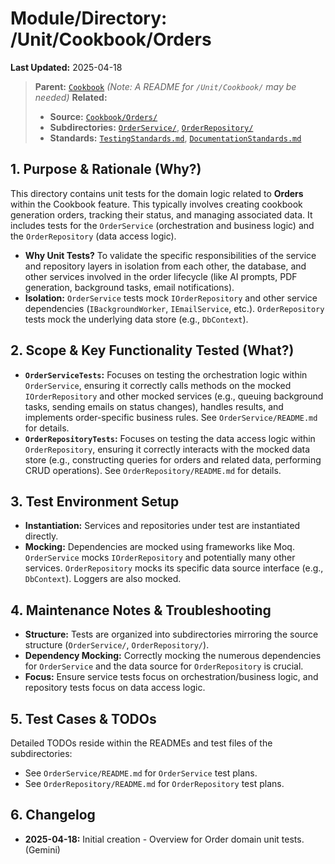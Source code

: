 # Module/Directory: /Unit/Cookbook/Orders

**Last Updated:** 2025-04-18

> **Parent:** [`Cookbook`](../README.md)
> *(Note: A README for `/Unit/Cookbook/` may be needed)*
> **Related:**
> * **Source:** [`Cookbook/Orders/`](../../../../api-server/Cookbook/Orders/)
> * **Subdirectories:** [`OrderService/`](OrderService/README.md), [`OrderRepository/`](OrderRepository/README.md)
> * **Standards:** [`TestingStandards.md`](../../../../Docs/Development/TestingStandards.md), [`DocumentationStandards.md`](../../../../Docs/Development/DocumentationStandards.md)

## 1. Purpose & Rationale (Why?)

This directory contains unit tests for the domain logic related to **Orders** within the Cookbook feature. This typically involves creating cookbook generation orders, tracking their status, and managing associated data. It includes tests for the `OrderService` (orchestration and business logic) and the `OrderRepository` (data access logic).

* **Why Unit Tests?** To validate the specific responsibilities of the service and repository layers in isolation from each other, the database, and other services involved in the order lifecycle (like AI prompts, PDF generation, background tasks, email notifications).
* **Isolation:** `OrderService` tests mock `IOrderRepository` and other service dependencies (`IBackgroundWorker`, `IEmailService`, etc.). `OrderRepository` tests mock the underlying data store (e.g., `DbContext`).

## 2. Scope & Key Functionality Tested (What?)

* **`OrderServiceTests`:** Focuses on testing the orchestration logic within `OrderService`, ensuring it correctly calls methods on the mocked `IOrderRepository` and other mocked services (e.g., queuing background tasks, sending emails on status changes), handles results, and implements order-specific business rules. See `OrderService/README.md` for details.
* **`OrderRepositoryTests`:** Focuses on testing the data access logic within `OrderRepository`, ensuring it correctly interacts with the mocked data store (e.g., constructing queries for orders and related data, performing CRUD operations). See `OrderRepository/README.md` for details.

## 3. Test Environment Setup

* **Instantiation:** Services and repositories under test are instantiated directly.
* **Mocking:** Dependencies are mocked using frameworks like Moq. `OrderService` mocks `IOrderRepository` and potentially many other services. `OrderRepository` mocks its specific data source interface (e.g., `DbContext`). Loggers are also mocked.

## 4. Maintenance Notes & Troubleshooting

* **Structure:** Tests are organized into subdirectories mirroring the source structure (`OrderService/`, `OrderRepository/`).
* **Dependency Mocking:** Correctly mocking the numerous dependencies for `OrderService` and the data source for `OrderRepository` is crucial.
* **Focus:** Ensure service tests focus on orchestration/business logic, and repository tests focus on data access logic.

## 5. Test Cases & TODOs

Detailed TODOs reside within the READMEs and test files of the subdirectories:

* See `OrderService/README.md` for `OrderService` test plans.
* See `OrderRepository/README.md` for `OrderRepository` test plans.

## 6. Changelog

* **2025-04-18:** Initial creation - Overview for Order domain unit tests. (Gemini)

